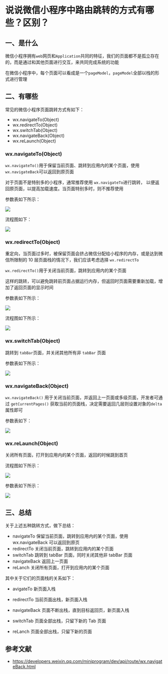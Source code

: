 # 说说微信小程序中路由跳转的方式有哪些？区别？

## 一、是什么

微信小程序拥有`web`网页和`Application`共同的特征，我们的页面都不是孤立存在的，而是通过和其他页面进行交互，来共同完成系统的功能

在微信小程序中，每个页面可以看成是一个`pageModel`，`pageModel`全部以栈的形式进行管理

## 二、有哪些

常见的微信小程序页面跳转方式有如下：

+   wx.navigateTo(Object)
+   wx.redirectTo(Object)
+   wx.switchTab(Object)
+   wx.navigateBack(Object)
+   wx.reLaunch(Object)

### wx.navigateTo(Object)

`wx.navigateTo()`用于保留当前页面、跳转到应用内的某个页面，使用 `wx.navigateBack`可以返回到原页面

对于页面不是特别多的小程序，通常推荐使用 `wx.navigateTo`进行跳转， 以便返回原页面，以提高加载速度。当页面特别多时，则不推荐使用

参数表如下所示：

![](https://static.vue-js.com/5e524ea0-31a5-11ec-8e64-91fdec0f05a1.png)

流程图如下：

![](https://static.vue-js.com/68f033e0-31a5-11ec-8e64-91fdec0f05a1.png)

### wx.redirectTo(Object)

重定向，当页面过多时，被保留页面会挤占微信分配给小程序的内存，或是达到微信所限制的 10 层页面栈的情况下，我们应该考虑选择 `wx.redirectTo`

`wx.redirectTo()`用于关闭当前页面，跳转到应用内的某个页面

这样的跳转，可以避免跳转前页面占据运行内存，但返回时页面需要重新加载，增加了返回页面的显示时间

参数表如下所示：

![](https://static.vue-js.com/76066c20-31a5-11ec-8e64-91fdec0f05a1.png)

流程图如下所示：

![](https://static.vue-js.com/828c4b40-31a5-11ec-a752-75723a64e8f5.png)

### wx.switchTab(Object)

跳转到 `tabBar`页面，并关闭其他所有非 `tabBar` 页面

参数表如下所示：

![](https://static.vue-js.com/968869d0-31a5-11ec-a752-75723a64e8f5.png)

### wx.navigateBack(Object)

`wx.navigateBack()` 用于关闭当前页面，并返回上一页面或多级页面，开发者可通过 `getCurrentPages()` 获取当前的页面栈，决定需要返回几层则设置对象的`delta`属性即可

参数表如下：

![](https://static.vue-js.com/a28d8030-31a5-11ec-a752-75723a64e8f5.png)

### wx.reLaunch(Object)

关闭所有页面，打开到应用内的某个页面，返回的时候跳到首页

流程图如下所示：

![](https://static.vue-js.com/accca3a0-31a5-11ec-8e64-91fdec0f05a1.png)

参数表如下所示：

![](https://static.vue-js.com/b98c7e80-31a5-11ec-8e64-91fdec0f05a1.png)

## 三、总结

关于上述五种跳转方式，做下总结：

+   navigateTo 保留当前页面，跳转到应用内的某个页面，使用 wx.navigateBack 可以返回到原页
+   redirectTo 关闭当前页面，跳转到应用内的某个页面
+   switchTab 跳转到 tabBar 页面，同时关闭其他非 tabBar 页面
+   navigateBack 返回上一页面
+   reLanch 关闭所有页面，打开到应用内的某个页面

其中关于它们的页面栈的关系如下：

+   avigateTo 新页面入栈
    
+   redirectTo 当前页面出栈，新页面入栈
    
+   navigateBack 页面不断出栈，直到目标返回页，新页面入栈
    
+   switchTab 页面全部出栈，只留下新的 Tab 页面
    
+   reLanch 页面全部出栈，只留下新的页面
    

## 参考文献

+   https://developers.weixin.qq.com/miniprogram/dev/api/route/wx.navigateBack.html